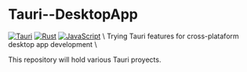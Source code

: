 # Tauri--DesktopApp
[![Tauri](https://img.shields.io/badge/Tauri-bbb?style=for-the-badge&logo=tauri&logoColor=yellow&labelColor=black)](https://tauri.app)
[![Rust](https://img.shields.io/badge/-Rust-brown?style=for-the-badge&logo=rust)](https://www.rust-lang.org)
[![JavaScript](https://img.shields.io/badge/JS-blue.svg?style=for-the-badge&logo=javascript)](https://developer.mozilla.org/en-US/docs/Web/JavaScript) \ 
Trying Tauri features for cross-plataform desktop app development \ 

This repository will hold various Tauri proyects. 

